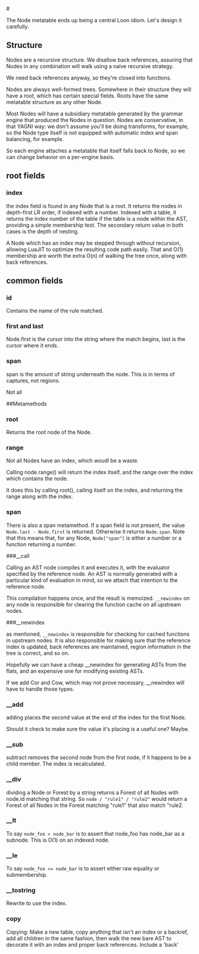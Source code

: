 #<Node>

The Node metatable ends up being a central Loon idiom. Let's design it carefully.

## Structure 

Nodes are a recursive structure. We disallow back references, assuring that Nodes in any combination will walk using a naive recursive strategy.

We need back references anyway, so they're closed into functions.

Nodes are always well-formed trees. Somewhere in their structure they will have a root, which has certain special fields. Roots have the same metatable structure as any other Node. 

Most Nodes will have a subsidiary metatable generated by the grammar engine that produced the Nodes in question. Nodes are conservative, in that YAGNI way: we don't assume you'll be doing transforms, for example, so the Node type itself is not equipped with automatic index and span balancing, for example. 

So each engine attaches a metatable that itself falls back to Node, so we can change behavior on a per-engine basis.  

## root fields

### index

the index field is found in any Node that is a root. It returns the nodes in depth-first LR order, if indexed with a number. Indexed with a table, it returns the index number of the table if the table is a node within the AST, providing a simple membership test. The secondary return value in both cases is the depth of nesting. 

A Node which has an index may be stepped through without recursion, allowing LuaJIT to optimize the resulting code path easily. That and O(1) membership are worth the extra O(n) of walking the tree once, along with back references. 


## common fields

### id
 
Contains the name of the rule matched. 

### first and last

Node.first is the cursor into the string where the match begins, last is the cursor where it ends. 

### span

span is the amount of string underneath the node. This is in terms of captures, not regions. 

Not all 

##Metamethods

### root

Returns the root node of the Node. 

### range

Not all Nodes have an index, which woudl be a waste.

Calling node.range() will return the index itself, and the range over the index which contains the node. 

It does this by calling root(), calling itself on the index, and returning the range along with the index. 

### span

There is also a span metamethod. If a span field is not present, the value `Node.last - Node.first` is returned. Otherwise it returns `Node.span`. Note that this means that, for any Node, `Node["span"]` is either a number or a function returning a number. 

###__call

Calling an AST node compiles it and executes it, with the evaluator specified by the reference node. An AST is normally generated with a particular kind of evaluation in mind, so we attach that intention to the reference node. 

This compilation happens once, and the result is memoized. `__newindex` on any node is responsible for clearing the function cache on all upstream nodes. 

###__newindex

as mentioned, `__newindex` is responsible for checking for cached functions in upstream nodes. It is also responsible for making sure that the reference index is updated, back references are maintained, region information in the tree is correct, and so on. 

Hopefully we can have a cheap __newindex for generating ASTs from the flats, and an expensive one for modifying existing ASTs.

If we add Cor and Cow, which may not prove necessary, __newindex will have to handle those types. 

### __add

adding places the second value at the end of the index for the first Node.

Should it check to make sure the value it's placing is a useful one? Maybe.

### __sub

subtract removes the second node from the first node, if it happens to be a child member. The index is recalculated. 

### __div

dividing a Node or Forest by a string returns a Forest of all Nodes with node.id matching that string. So ` node / "rule1" / "rule2" ` would return a Forest of all Nodes in the Forest matching "rule1" that also match "rule2.

### __lt

To say `node_foo > node_bar` is to assert that node_foo has node_bar as a subnode. This is O(1) on an indexed node. 

### __le

To say `node_foo >= node_bar` is to assert either raw equality or submembership. 

### __tostring

Rewrite to use the index. 


### copy

Copying: Make a new table, copy anything that isn't an index or a backref, add all children in the same fashion, then walk the new bare AST to decorate it with an index and proper back references. Include a 'back' 
